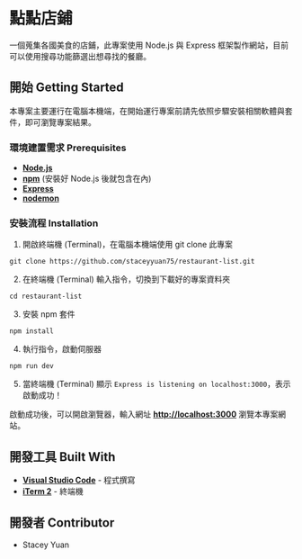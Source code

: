 # 點點店鋪
一個蒐集各國美食的店鋪，此專案使用 Node.js 與 Express 框架製作網站，目前可以使用搜尋功能篩選出想尋找的餐廳。


## 開始 Getting Started
本專案主要運行在電腦本機端，在開始運行專案前請先依照步驟安裝相關軟體與套件，即可瀏覽專案結果。


### 環境建置需求 Prerequisites
 * __[Node.js](https://nodejs.org/)__
 * __[npm](https://www.npmjs.com/)__ (安裝好 Node.js 後就包含在內)
 * __[Express](https://www.npmjs.com/package/express)__
 * __[nodemon](https://nodemon.io/)__


### 安裝流程 Installation
1. 開啟終端機 (Terminal)，在電腦本機端使用 git clone 此專案
```
git clone https://github.com/staceyyuan75/restaurant-list.git
```
2. 在終端機 (Terminal) 輸入指令，切換到下載好的專案資料夾
```
cd restaurant-list
```
3. 安裝 npm 套件
```
npm install
```
4. 執行指令，啟動伺服器
```
npm run dev
```
5. 當終端機 (Terminal) 顯示 `Express is listening on localhost:3000`，表示啟動成功！

啟動成功後，可以開啟瀏覽器，輸入網址 __[http://localhost:3000](http://localhost:3000)__ 瀏覽本專案網站。

## 開發工具 Built With
* __[Visual Studio Code](https://visualstudio.microsoft.com/)__ - 程式撰寫
* __[iTerm 2](https://iterm2.com/)__ - 終端機

## 開發者 Contributor
* Stacey Yuan